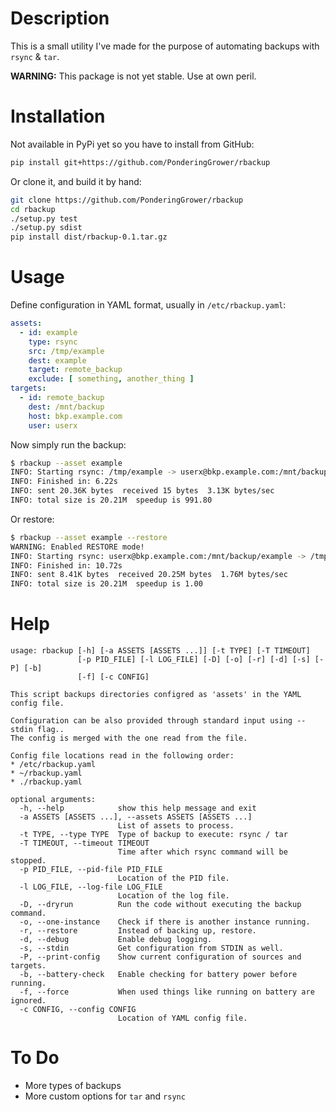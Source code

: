 # Description

This is a small utility I've made for the purpose of automating backups with `rsync` & `tar`.

**WARNING:** This package is not yet stable. Use at own peril.

# Installation

Not available in PyPi yet so you have to install from GitHub:

```bash
pip install git+https://github.com/PonderingGrower/rbackup
```

Or clone it, and build it by hand:

```bash
git clone https://github.com/PonderingGrower/rbackup
cd rbackup
./setup.py test
./setup.py sdist
pip install dist/rbackup-0.1.tar.gz
```

# Usage

Define configuration in YAML format, usually in `/etc/rbackup.yaml`:

```yaml
assets:
  - id: example
    type: rsync
    src: /tmp/example
    dest: example
    target: remote_backup
    exclude: [ something, another_thing ]
targets:
  - id: remote_backup
    dest: /mnt/backup
    host: bkp.example.com
    user: userx
```

Now simply run the backup:

```bash
$ rbackup --asset example
INFO: Starting rsync: /tmp/example -> userx@bkp.example.com:/mnt/backup/example
INFO: Finished in: 6.22s
INFO: sent 20.36K bytes  received 15 bytes  3.13K bytes/sec
INFO: total size is 20.21M  speedup is 991.80
```

Or restore:

```bash
$ rbackup --asset example --restore
WARNING: Enabled RESTORE mode!
INFO: Starting rsync: userx@bkp.example.com:/mnt/backup/example -> /tmp/example
INFO: Finished in: 10.72s
INFO: sent 8.41K bytes  received 20.25M bytes  1.76M bytes/sec
INFO: total size is 20.21M  speedup is 1.00
```

# Help

```
usage: rbackup [-h] [-a ASSETS [ASSETS ...]] [-t TYPE] [-T TIMEOUT]
               [-p PID_FILE] [-l LOG_FILE] [-D] [-o] [-r] [-d] [-s] [-P] [-b]
               [-f] [-c CONFIG]

This script backups directories configred as 'assets' in the YAML config file.

Configuration can be also provided through standard input using --stdin flag..
The config is merged with the one read from the file.

Config file locations read in the following order:
* /etc/rbackup.yaml
* ~/rbackup.yaml
* ./rbackup.yaml

optional arguments:
  -h, --help            show this help message and exit
  -a ASSETS [ASSETS ...], --assets ASSETS [ASSETS ...]
                        List of assets to process.
  -t TYPE, --type TYPE  Type of backup to execute: rsync / tar
  -T TIMEOUT, --timeout TIMEOUT
                        Time after which rsync command will be stopped.
  -p PID_FILE, --pid-file PID_FILE
                        Location of the PID file.
  -l LOG_FILE, --log-file LOG_FILE
                        Location of the log file.
  -D, --dryrun          Run the code without executing the backup command.
  -o, --one-instance    Check if there is another instance running.
  -r, --restore         Instead of backing up, restore.
  -d, --debug           Enable debug logging.
  -s, --stdin           Get configuration from STDIN as well.
  -P, --print-config    Show current configuration of sources and targets.
  -b, --battery-check   Enable checking for battery power before running.
  -f, --force           When used things like running on battery are ignored.
  -c CONFIG, --config CONFIG
                        Location of YAML config file.
```

# To Do

* More types of backups
* More custom options for `tar` and `rsync`
